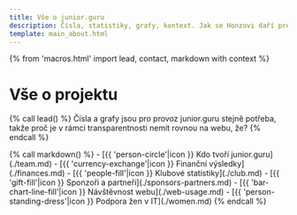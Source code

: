 ```yaml
---
title: Vše o junior.guru
description: Čísla, statistiky, grafy, kontext. Jak se Honzovi daří provozovat junior.guru?
template: main_about.html
---
```


{% from 'macros.html' import lead, contact, markdown with context %}

# Vše o projektu

{% call lead() %}
Čísla a grafy jsou pro provoz junior.guru stejně potřeba, takže proč je v rámci transparentnosti nemít rovnou na webu, že?
{% endcall %}

<div class="standout-top"><div class="topics topics-grid">
{% call markdown() %}
- [{{ 'person-circle'|icon }} Kdo tvoří junior.guru](./team.md)
- [{{ 'currency-exchange'|icon }} Finanční výsledky](./finances.md)
- [{{ 'people-fill'|icon }} Klubové statistiky](./club.md)
- [{{ 'gift-fill'|icon }} Sponzoři a partneři](./sponsors-partners.md)
- [{{ 'bar-chart-line-fill'|icon }} Návštěvnost webu](./web-usage.md)
- [{{ 'person-standing-dress'|icon }} Podpora žen v IT](./women.md)
{% endcall %}
</div></div>
